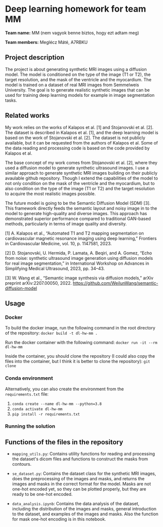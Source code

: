 # Deep learning homework for team MM 

**Team name:** MM (nem vagyok benne biztos, hogy ezt adtam meg)

**Team members:** Meglécz Máté, A7RBKU

## Project description

The project is about generating synthetic MRI images using a diffusion model. The model is conditioned on the type of the image (T1 or T2), the target resolution, and the mask of the ventricle and the myocardium. The model is trained on a dataset of real MRI images from Semmelweis University. The goal is to generate realistic synthetic images that can be used for training deep learning models for example in image segmentation tasks.

## Related works

My work relies on the works of Kalapos et al. [1] and Stojanovski et al. [2]. The dataset is described in Kalapos et al. [1], and the deep learning model is based on the work of Stojanovski et al. [2]. The dataset is not publicly available, but it can be requested from the authors of Kalapos et al. Some of the data reading and processing code is based on the code provided by Kalapos et al. 

The base concept of my work comes from Stojanovski et al. [2], where they used a diffusion model to generate synthetic ultrasound images. I use a similar approach to generate synthetic MRI images building on their publicly avaulable github repository. Though I extend the capabilities of the model to not only condition on the mask of the ventricle and the myocardium, but to also condition on the type of the image (T1 or T2) and the target resolution to acquire the most realistic images possible.

The future model is going to be the Semantic Diffusion Model (SDM) [3]. This framework directly feeds the semantic layout and noisy image in to the model to generate high-quality and diverse images. This approach has demonstrated superior performance compared to traditional GAN-based methods, particularly in terms of image quality and diversity.


[1]
A. Kalapos et al., “Automated T1 and T2 mapping segmentation on cardiovascular magnetic resonance imaging using deep learning,” Frontiers in Cardiovascular Medicine, vol. 10, p. 1147581, 2023.

[2]
D. Stojanovski, U. Hermida, P. Lamata, A. Beqiri, and A. Gomez, “Echo from noise: synthetic ultrasound image generation using diffusion models for real image segmentation,” in International Workshop on Advances in Simplifying Medical Ultrasound, 2023, pp. 34–43.

[3]
W. Wang et al., “Semantic image synthesis via diffusion models,” arXiv preprint arXiv:2207.00050, 2022.
<https://github.com/WeilunWang/semantic-diffusion-model>

## Usage

### Docker

To build the docker image, run the following command in the root directory of the repository:
`docker build -t dl-hw-mm .`

Run the docker container with the following command:
`docker run -it --rm dl-hw-mm`

Inside the container, you should clone the repository (I could also copy the files into the container, but I think it is better to clone the repository):
`git clone `

### Conda environment

Alternatively, you can also create the environment from the `requirements.txt` file:
1. `conda create --name dl-hw-mm --python=3.8`
2. `conda activate dl-hw-mm`
3. `pip install -r requirements.txt`

### Running the solution



## Functions of the files in the repository

- `mapping_utils.py`: Contains utility functions for reading and processing the dataset's dicom files and functions to construct the masks from contours.

- `se_dataset.py`: Contains the dataset class for the synthetic MRI images, does the preprocessing of the images and masks, and returns the images and masks in the correct format for the model. Masks are not one-hot encoded yet, so they can be plotted properly, but they are ready to be one-hot encoded.

- `data_analysis.ipynb`: Contains the data analysis of the dataset, including the distribution of the images and masks, general introduction to the dataset, and examples of the images and masks. Also the function for mask one-hot encoding is in this notebook.